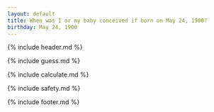 ```yaml
---
layout: default
title: When was I or my baby conceived if born on May 24, 1900?
birthday: May 24, 1900
---
```


{% include header.md %}

{% include guess.md %}

{% include calculate.md %}

{% include safety.md %}

{% include footer.md %}



